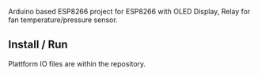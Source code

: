 Arduino based ESP8266 project for ESP8266 with OLED Display, Relay for fan temperature/pressure sensor.

## Install / Run 
Plattform IO files are within the repository.
